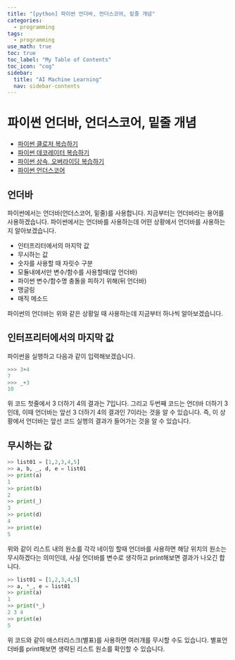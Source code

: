 ```yaml
---
title: "[python] 파이썬 언더바, 언더스코어, 밑줄 개념" 
categories:
  - programming
tags:
  - programming
use_math: true
toc: true
toc_label: "My Table of Contents"
toc_icon: "cog"
sidebar:
  title: "AI Machine Learning"
  nav: sidebar-contents
---
```



# 파이썬 언더바, 언더스코어, 밑줄 개념


* [파이썬 클로저 복습하기](https://losskatsu.github.io/programming/py-closure/)
* [파이썬 데코레이터 복습하기](https://losskatsu.github.io/programming/py-decorator/)
* [파이썬 상속, 오버라이딩 복습하기](https://losskatsu.github.io/programming/py-inheritance/)
* [파이썬 언더스코어](https://losskatsu.github.io/programming/py-underscore/)


## 언더바

파이썬에서는 언더바(언더스코어, 밑줄)를 사용합니다. 
지금부터는 언더바라는 용어를 사용하겠습니다. 
파이썬에서는 언더바를 사용하는데 어떤 상황에서 언더바를 사용하는지 알아보겠습니다. 

* 인터프리터에서의 마지막 값
* 무시하는 값
* 숫자를 사용할 때 자릿수 구분
* 모듈내에서만 변수/함수를 사용할때(앞 언더바)
* 파이썬 변수/함수명 충돌을 피하기 위해(뒤 언더바)
* 맹글링
* 매직 메소드

파이썬의 언더바는 위와 같은 상황일 때 사용하는데 지금부터 하나씩 알아보겠습니다. 

## 인터프리터에서의 마지막 값

파이썬을 실행하고 다음과 같이 입력해보겠습니다.

```python
>>> 3+4
7
>>> _+3
10
```

위 코드 첫줄에서 3 더하기 4의 결과는 7입니다. 
그리고 두번째 코드는 언더바 더하기 3인데, 
이때 언더바는 앞선 3 더하기 4의 결과인 7이라는 것을 알 수 있습니다. 
즉, 이 상황에서 언더바는 앞선 코드 실행의 결과가 들어가는 것을 알 수 있습니다.

## 무시하는 값

```python
>> list01 = [1,2,3,4,5]
>> a, b, _, d, e = list01
>> print(a)
1
>> print(b)
2
>> print(_)
3
>> print(d)
4
>> print(e)
5
```

위와 같이 리스트 내의 원소를 각각 네이밍 할때 언더바를 사용하면 해당 위치의 원소는 무시하겠다는 의미인데, 
사실 언더바를 변수로 생각하고 print해보면 결과가 나오긴 합니다. 

```python
>> list01 = [1,2,3,4,5]
>> a, *_, e = list01
>> print(a)
1
>> print(*_)
2 3 4
>> print(e)
5
```

위 코드와 같이 애스터리스크(별표)를 사용하면 여러개를 무시할 수도 있습니다. 
별표언더바를 print해보면 생략된 리스트 원소를 확인할 수 있습니다.


